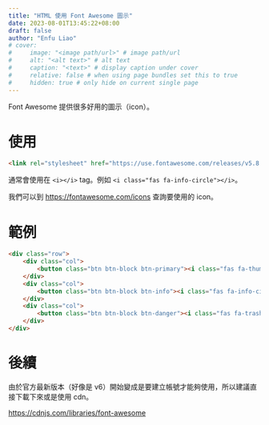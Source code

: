 ```yaml
---
title: "HTML 使用 Font Awesome 圖示"
date: 2023-08-01T13:45:22+08:00
draft: false
author: "Enfu Liao"
# cover:
#     image: "<image path/url>" # image path/url
#     alt: "<alt text>" # alt text
#     caption: "<text>" # display caption under cover
#     relative: false # when using page bundles set this to true
#     hidden: true # only hide on current single page
---
```


Font Awesome 提供很多好用的圖示（icon）。

# 使用

```html
<link rel="stylesheet" href="https://use.fontawesome.com/releases/v5.8.1/css/all.css" integrity="sha384-50oBUHEmvpQ+1lW4y57PTFmhCaXp0ML5d60M1M7uH2+nqUivzIebhndOJK28anvf" crossorigin="anonymous">
```

通常會使用在 `<i></i>` tag。例如 `<i class="fas fa-info-circle"></i>`。

我們可以到 https://fontawesome.com/icons 查詢要使用的 icon。

# 範例

```html
<div class="row">
    <div class="col">
        <button class="btn btn-block btn-primary"><i class="fas fa-thumbs-up"></i> Like</button>
    </div>
    <div class="col">
        <button class="btn btn-block btn-info"><i class="fas fa-info-circle"></i> Info</button>
    </div>
    <div class="col">
        <button class="btn btn-block btn-danger"><i class="fas fa-trash"></i> Delete</button>
    </div>
</div>
```

# 後續

由於官方最新版本（好像是 v6）開始變成是要建立帳號才能夠使用，所以建議直接下載下來或是使用 cdn。

https://cdnjs.com/libraries/font-awesome